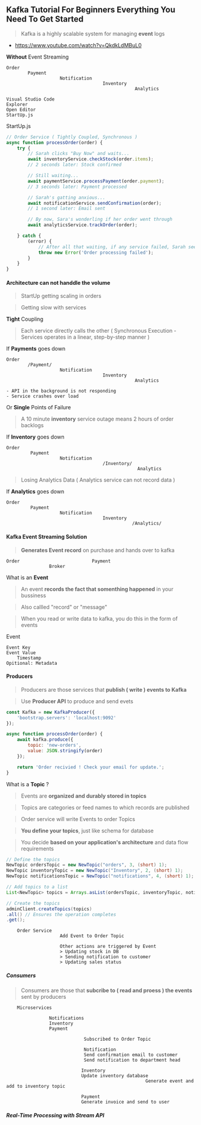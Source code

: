 ## Kafka Tutorial For Beginners Everything You Need To Get Started

> Kafka is a highly scalable system for managing **event** logs

- https://www.youtube.com/watch?v=QkdkLdMBuL0 

**Without** Event Streaming

```
Order
        Payment 
                    Notification 
                                    Inventory 
                                                Analytics   
```

```
Visual Studio Code
Explorer
Open Editor
StartUp.js
```

StartUp.js
```Javascript
// Order Service ( Tightly Coupled, Synchronous )
async function processOrder(order) {
    try {
        // Sarah clicks "Buy Now" and waits...
        await inventoryService.checkStock(order.items);
        // 2 seconds later: Stock confirmed

        // Still waiting...
        await paymentService.processPayment(order.payment);
        // 3 seconds later: Payment processed

        // Sarah's gatting anxious...
        await notificationService.sendConfirmation(order);
        // 1 second later: Email sent

        // By now, Sara's wonderling if her order went through
        await analyticsService.trackOrder(order);

    } catch {
        (error) {
            // After all that waiting, if any service failed, Sarah sees "Something went wrong, please try again"
            throw new Error('Order processing failed');
        }
    }
}
```

#### Architecture can not handdle the volume  

> StartUp getting scaling in orders 

> Getting slow with services

**Tight** Coupling 

> Each service directly calls the other ( Synchronous Execution - Services operates in a linear, step-by-step manner )

If **Payments** goes down
```
Order
        /Payment/ 
                    Notification 
                                    Inventory 
                                                Analytics   

- API in the background is not responding 
- Service crashes over load
```
Or **Single** Points of Failure 

> A 10 minute **inventory** service outage means 2 hours of order backlogs

If **Inventory** goes down
```
Order
         Payment 
                    Notification 
                                    /Inventory/ 
                                                 Analytics
```

> Losing Analytics Data ( Analytics service can not record data )

If **Analytics** goes down
```
Order
         Payment 
                    Notification 
                                    Inventory 
                                               /Analytics/
```

#### Kafka Event Streaming Solution

> **Generates Event record** on purchase and hands over to kafka

```
Order                           Payment
                Broker
```

What is an **Event**

> An event **records the fact that somenthing happened** in your bussiness 

> Also callled "record" or "message"

> When you read or write data to kafka, you do this in the form of events

Event 
```
Event Key
Event Value 
    Timestamp
Opitional: Metadata
```
#### Producers

> Producers are those services that **publish ( write ) events to Kafka**

> Use **Producer API** to produce and send evets

```Javascript
const Kafka = new KafkaProducer({
    'bootstrap.servers': 'localhost:9092'
});

async function processOrder(order) {
    await kafka.produce({
        topic: 'new-orders',
        value: JSON.stringify(order)
    });

    return 'Order recivied ! Check your email for update.';
}
```

What is a **Topic** ?

> Events are **organized and durably stored in topics**

> Topics are categories or feed names to which records are published

> Order service will write Events to order Topics

> **You define your topics**, just like schema for database

> You decide **based on your application's architecture** and data flow requirements

```Java
// Define the topics
NewTopic ordersTopic = new NewTopic("orders", 3, (short) 1);
NewTopic inventoryTopic = new NewTopic("Inventory", 2, (short) 1);
NewTopic notificationsTopic = NewTopic("notifications", 4, (short) 1);

// Add topics to a list
List<NewTopic> topics = Arrays.asList(ordersTopic, inventoryTopic, notificationTopic);

// Create the topics
adminClient.createTopics(topics)
.all() // Ensures the operation completes
.get();
```

```
    Order Service 
                    Add Event to Order Topic 

                    Other actions are triggered by Event
                    > Updating stock in DB
                    > Sending notification to customer
                    > Updating sales status  
```

##### Consumers

> Consumers are those that **subcribe to ( read and proess ) the events** sent by producers

```
    Microservices

                Notifications
                Inventory
                Payment 

                             Subscribed to Order Topic  

                             Notification
                             Send confirmation email to customer
                             Send notification to department head

                            Inventory
                            Update inventory database
                                                    Generate event and add to inventory topic  

                            Payment
                            Generate invoice and send to user   
```

##### Real-Time Processing with Stream API

